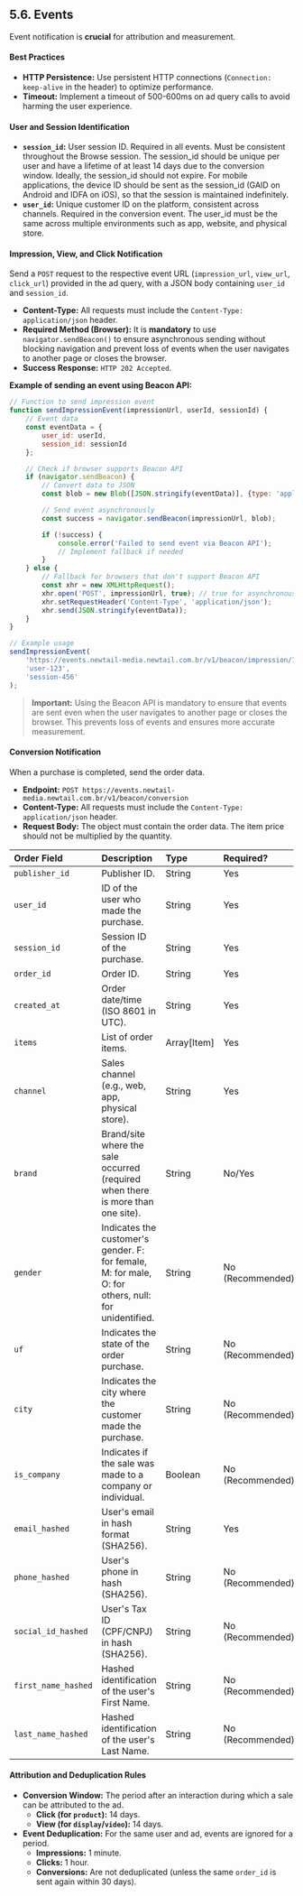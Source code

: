 ## 5.6. Events

Event notification is **crucial** for attribution and measurement.

#### Best Practices

* **HTTP Persistence:** Use persistent HTTP connections (`Connection: keep-alive` in the header) to optimize performance.
* **Timeout:** Implement a timeout of 500-600ms on ad query calls to avoid harming the user experience.

#### **User and Session Identification**

* **`session_id`:** User session ID. Required in all events. Must be consistent throughout the Browse session. The session_id should be unique per user and have a lifetime of at least 14 days due to the conversion window. Ideally, the session_id should not expire. For mobile applications, the device ID should be sent as the session_id (GAID on Android and IDFA on iOS), so that the session is maintained indefinitely.
* **`user_id`:** Unique customer ID on the platform, consistent across channels. Required in the conversion event. The user_id must be the same across multiple environments such as app, website, and physical store.

#### **Impression, View, and Click Notification**

Send a `POST` request to the respective event URL (`impression_url`, `view_url`, `click_url`) provided in the ad query, with a JSON body containing `user_id` and `session_id`.

* **Content-Type:** All requests must include the `Content-Type: application/json` header.
* **Required Method (Browser):** It is **mandatory** to use `navigator.sendBeacon()` to ensure asynchronous sending without blocking navigation and prevent loss of events when the user navigates to another page or closes the browser.
* **Success Response:** `HTTP 202 Accepted`.

**Example of sending an event using Beacon API:**

```javascript
// Function to send impression event
function sendImpressionEvent(impressionUrl, userId, sessionId) {
    // Event data
    const eventData = {
        user_id: userId,
        session_id: sessionId
    };

    // Check if browser supports Beacon API
    if (navigator.sendBeacon) {
        // Convert data to JSON
        const blob = new Blob([JSON.stringify(eventData)], {type: 'application/json'});

        // Send event asynchronously
        const success = navigator.sendBeacon(impressionUrl, blob);

        if (!success) {
            console.error('Failed to send event via Beacon API');
            // Implement fallback if needed
        }
    } else {
        // Fallback for browsers that don't support Beacon API
        const xhr = new XMLHttpRequest();
        xhr.open('POST', impressionUrl, true); // true for asynchronous
        xhr.setRequestHeader('Content-Type', 'application/json');
        xhr.send(JSON.stringify(eventData));
    }
}

// Example usage
sendImpressionEvent(
    'https://events.newtail-media.newtail.com.br/v1/beacon/impression/123456',
    'user-123',
    'session-456'
);
```

> **Important:** Using the Beacon API is mandatory to ensure that events are sent even when the user navigates to another page or closes the browser. This prevents loss of events and ensures more accurate measurement.

#### **Conversion Notification**

When a purchase is completed, send the order data.

* **Endpoint:** `POST https://events.newtail-media.newtail.com.br/v1/beacon/conversion`
* **Content-Type:** All requests must include the `Content-Type: application/json` header.
* **Request Body:** The object must contain the order data. The item price should not be multiplied by the quantity.

| Order Field | Description | Type | Required? |
| :--- | :--- | :--- | :--- |
| `publisher_id` | Publisher ID. | String | Yes |
| `user_id` | ID of the user who made the purchase. | String | Yes |
| `session_id` | Session ID of the purchase. | String | Yes |
| `order_id` | Order ID. | String | Yes |
| `created_at` | Order date/time (ISO 8601 in UTC). | String | Yes |
| `items` | List of order items. | Array[Item] | Yes |
| `channel` | Sales channel (e.g., web, app, physical store). | String | Yes |
| `brand` | Brand/site where the sale occurred (required when there is more than one site). | String | No/Yes |
| `gender` | Indicates the customer's gender. F: for female, M: for male, O: for others, null: for unidentified. | String | No (Recommended) |
| `uf` | Indicates the state of the order purchase. | String | No (Recommended) |
| `city` | Indicates the city where the customer made the purchase. | String | No (Recommended) |
| `is_company` | Indicates if the sale was made to a company or individual. | Boolean | No (Recommended) |
| `email_hashed` | User's email in hash format (SHA256). | String | Yes |
| `phone_hashed`| User's phone in hash (SHA256). | String | No (Recommended) |
| `social_id_hashed`| User's Tax ID (CPF/CNPJ) in hash (SHA256). | String | No (Recommended) |
| `first_name_hashed` | Hashed identification of the user's First Name. | String | No (Recommended) |
| `last_name_hashed` | Hashed identification of the user's Last Name. | String | No (Recommended) |

#### **Attribution and Deduplication Rules**

* **Conversion Window:** The period after an interaction during which a sale can be attributed to the ad.
    * **Click (for `product`):** 14 days.
    * **View (for `display`/`video`):** 14 days.
* **Event Deduplication:** For the same user and ad, events are ignored for a period.
    * **Impressions:** 1 minute.
    * **Clicks:** 1 hour.
    * **Conversions:** Are not deduplicated (unless the same `order_id` is sent again within 30 days).
